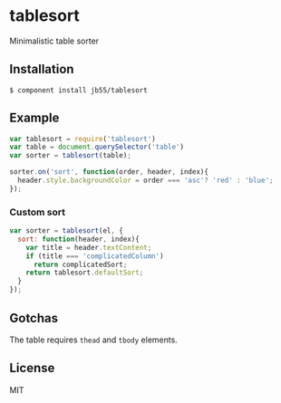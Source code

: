 # tablesort

  Minimalistic table sorter

## Installation

    $ component install jb55/tablesort

## Example

```javascript
var tablesort = require('tablesort')
var table = document.querySelector('table')
var sorter = tablesort(table);

sorter.on('sort', function(order, header, index){
  header.style.backgroundColor = order === 'asc'? 'red' : 'blue';
});
```

### Custom sort

```javascript
var sorter = tablesort(el, {
  sort: function(header, index){
    var title = header.textContent;
    if (title === 'complicatedColumn')
      return complicatedSort;
    return tablesort.defaultSort;
  }
});
```

## Gotchas

The table requires `thead` and `tbody` elements.

## License

  MIT
